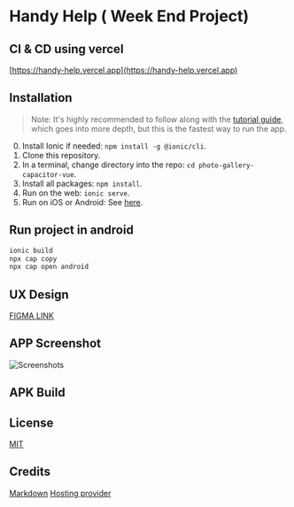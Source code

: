 # Handy Help ( Week End Project)

## CI & CD using vercel
[https://handy-help.vercel.app](https://handy-help.vercel.app)

## Installation

> Note: It's highly recommended to follow along with the [tutorial guide](https://ionicframework.com/docs/vue/your-first-app), which goes into more depth, but this is the fastest way to run the app. 

0) Install Ionic if needed: `npm install -g @ionic/cli`.
1) Clone this repository.
2) In a terminal, change directory into the repo: `cd photo-gallery-capacitor-vue`.
3) Install all packages: `npm install`.
4) Run on the web: `ionic serve`.
5) Run on iOS or Android: See [here](https://ionicframework.com/docs/building/running).

## Run project in android

```bash
ionic build
npx cap copy
npx cap open android
```
## UX Design 
[FIGMA LINK](https://www.figma.com/file/edzZnFP15ELaMUqzawfa9x/handy-help)

## APP Screenshot
![Screenshots](https://live.staticflickr.com/65535/51252270371_351b4e83aa_o.jpg "Title")

## APK Build


## License
[MIT](https://choosealicense.com/licenses/mit/)

## Credits

[Markdown](https://www.makeareadme.com/)
[Hosting provider](https://vercel.com)
